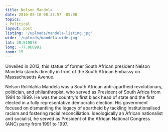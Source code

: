 ```yaml
---
title: Nelson Mandela
date: 2016-08-18 08:33:57 -05:00
topics:
- Political
layout: post
listing: '/uploads/mandela-listing.jpg'
wide: '/uploads/mandela-wide.jpg'
lat: 38.919878
long: -77.060991
zoom: 15
---
```

Unveiled in 2013, this statue of former South African president Nelson Mandela stands directly in front of the South African Embassy on Massachusetts Avenue.

Nelson Rolihlahla Mandela was a South African anti-apartheid revolutionary, politician, and philanthropist, who served as President of South Africa from 1994 to 1999. He was the country's first black head of state and the first elected in a fully representative democratic election. His government focused on dismantling the legacy of apartheid by tackling institutionalised racism and fostering racial reconciliation. Ideologically an African nationalist and socialist, he served as President of the African National Congress (ANC) party from 1991 to 1997.

<!-- more -->
